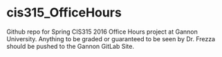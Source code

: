 # cis315_OfficeHours
Github repo for Spring CIS315 2016 Office Hours project at Gannon University. Anything to be graded or guaranteed to be seen by Dr. Frezza should be pushed to the Gannon GitLab Site.
